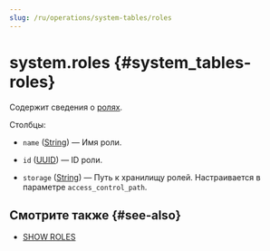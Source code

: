 ```yaml
---
slug: /ru/operations/system-tables/roles
---
```

# system.roles {#system_tables-roles}

Содержит сведения о [ролях](../../operations/access-rights.md#role-management).

Столбцы:

- `name` ([String](../../sql-reference/data-types/string.md)) — Имя роли.

- `id` ([UUID](../../sql-reference/data-types/uuid.md)) — ID роли.

- `storage` ([String](../../sql-reference/data-types/string.md)) — Путь к хранилищу ролей. Настраивается в параметре `access_control_path`.

## Смотрите также {#see-also}

-   [SHOW ROLES](../../sql-reference/statements/show.md#show-roles-statement)

